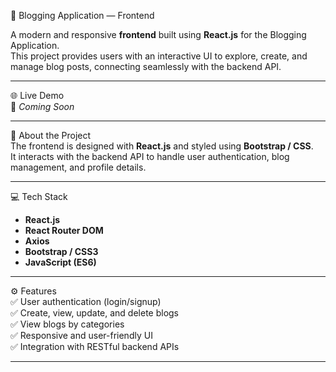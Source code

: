 📝 Blogging Application — Frontend  

A modern and responsive **frontend** built using **React.js** for the Blogging Application.  
This project provides users with an interactive UI to explore, create, and manage blog posts, connecting seamlessly with the backend API.

---

🌐 Live Demo  
🚀 *Coming Soon*  

---

🧠 About the Project  
The frontend is designed with **React.js** and styled using **Bootstrap / CSS**.  
It interacts with the backend API to handle user authentication, blog management, and profile details.

---

💻 Tech Stack  
- **React.js**  
- **React Router DOM**  
- **Axios**  
- **Bootstrap / CSS3**  
- **JavaScript (ES6)**  

---

⚙️ Features  
✅ User authentication (login/signup)  
✅ Create, view, update, and delete blogs  
✅ View blogs by categories  
✅ Responsive and user-friendly UI  
✅ Integration with RESTful backend APIs  

---
